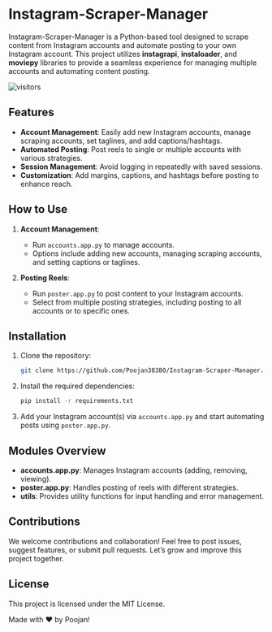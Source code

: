 # Instagram-Scraper-Manager

Instagram-Scraper-Manager is a Python-based tool designed to scrape content from Instagram accounts and automate posting to your own Instagram account. This project utilizes **instagrapi**, **instaloader**, and **moviepy** libraries to provide a seamless experience for managing multiple accounts and automating content posting.

![visitors](https://visitor-badge.glitch.me/badge?page_id=YOUR_GITHUB_USERNAME.YOUR_REPO_NAME)


## Features

- **Account Management**: Easily add new Instagram accounts, manage scraping accounts, set taglines, and add captions/hashtags.
- **Automated Posting**: Post reels to single or multiple accounts with various strategies.
- **Session Management**: Avoid logging in repeatedly with saved sessions.
- **Customization**: Add margins, captions, and hashtags before posting to enhance reach.

## How to Use

1. **Account Management**:
    - Run `accounts.app.py` to manage accounts.
    - Options include adding new accounts, managing scraping accounts, and setting captions or taglines.

2. **Posting Reels**:
    - Run `poster.app.py` to post content to your Instagram accounts.
    - Select from multiple posting strategies, including posting to all accounts or to specific ones.

## Installation

1. Clone the repository:
    ```bash
    git clone https://github.com/Poojan38380/Instagram-Scraper-Manager.git
    ```
2. Install the required dependencies:
    ```bash
    pip install -r requirements.txt
    ```

3. Add your Instagram account(s) via `accounts.app.py` and start automating posts using `poster.app.py`.

## Modules Overview

- **accounts.app.py**: Manages Instagram accounts (adding, removing, viewing).
- **poster.app.py**: Handles posting of reels with different strategies.
- **utils**: Provides utility functions for input handling and error management.

## Contributions

We welcome contributions and collaboration! Feel free to post issues, suggest features, or submit pull requests. Let’s grow and improve this project together.

## License

This project is licensed under the MIT License.


Made with ❤️ by Poojan!
